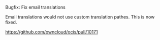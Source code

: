 Bugfix: Fix email translations

Email translations would not use custom translation pathes. This is now fixed.

https://github.com/owncloud/ocis/pull/10171
